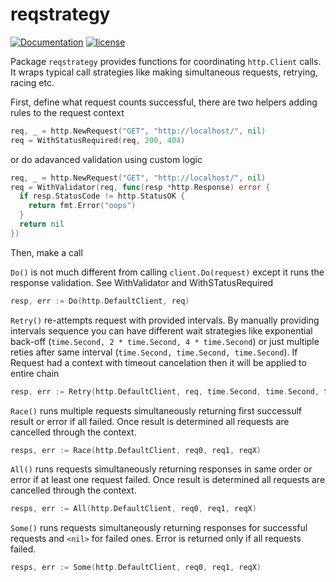# reqstrategy

[![Documentation](https://godoc.org/github.com/syavorsky/reqstrategy?status.svg)](http://pkg.go.dev/github.com/syavorsky/reqstrategy)
[![license](https://img.shields.io/github/license/syavorsky/reqstrategy.svg?maxAge=2592000)](https://github.com/syavorsky/reqstrategy/LICENSE)


Package `reqstrategy` provides functions for coordinating `http.Client` calls. It wraps typical call strategies like making simultaneous requests, retrying, racing etc.

First, define what request counts successful, there are two helpers adding rules to the request context

```go
req, _ = http.NewRequest("GET", "http://localhost/", nil)
req = WithStatusRequired(req, 200, 404)
```

or do adavanced validation using custom logic

```go
req, _ = http.NewRequest("GET", "http://localhost/", nil)
req = WithValidator(req, func(resp *http.Response) error {
  if resp.StatusCode != http.StatusOK {
    return fmt.Error("oops")
  }
  return nil
})
```

Then, make a call

`Do()` is not much different from calling `client.Do(request)` except it runs the response validation. See WithValidator and WithSTatusRequired

```go
resp, err := Do(http.DefaultClient, req)
```

`Retry()` re-attempts request with provided intervals. By manually providing intervals sequence you can have different wait strategies like exponential back-off (`time.Second, 2 * time.Second, 4 * time.Second`) or just multiple reties after same interval (`time.Second, time.Second, time.Second`). If Request had a context with timeout cancelation then it will be applied to entire chain

```go
resp, err := Retry(http.DefaultClient, req, time.Second, time.Second, time.Second)
```

`Race()` runs multiple requests simultaneously returning first successulf result or error if all failed. Once result is determined all requests are cancelled through the context.

```go
resps, err := Race(http.DefaultClient, req0, req1, reqX)
```

`All()` runs requests simultaneously returning responses in same order or error if at least one request failed. Once result is determined all requests are cancelled through the context.

```go
resps, err := All(http.DefaultClient, req0, req1, reqX)
```

`Some()` runs requests simultaneously returning responses for successful requests and `<nil>` for failed ones. Error is returned only if all requests failed.

```go
resps, err := Some(http.DefaultClient, req0, req1, reqX)
```